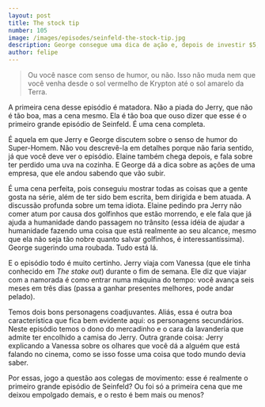 ```yaml
---
layout: post
title: The stock tip
number: 105
image: /images/episodes/seinfeld-the-stock-tip.jpg
description: George consegue uma dica de ação e, depois de investir $5,000, passa a dica pro Jerry, que investe $2,500. O primeiro encontro de Jerry e Vanessa – a moça do segundo episódio – dá errado.
author: felipe
---
```


> Ou você nasce com senso de humor, ou não. Isso não muda nem que você venha desde o sol vermelho de Krypton até o sol amarelo da Terra.

A primeira cena desse episódio é matadora. Não a piada do Jerry, que não é tão boa, mas a cena mesmo. Ela é tão boa que ouso dizer que esse é o primeiro grande episódio de Seinfeld. É uma cena completa.

É aquela em que Jerry e George discutem sobre o senso de humor do Super-Homem. Não vou descrevê-la em detalhes porque não faria sentido, já que você deve ver o episódio. Elaine também chega depois, e fala sobre ter perdido uma uva na cozinha. E George dá a dica sobre as ações de uma empresa, que ele andou sabendo que vão subir.

É uma cena perfeita, pois conseguiu mostrar todas as coisas que a gente gosta na série, além de ter sido bem escrita, bem dirigida e bem atuada. A discussão profunda sobre um tema idiota. Elaine pedindo pra Jerry não comer atum por causa dos golfinhos que estão morrendo, e ele fala que já ajuda a humanidade dando passagem no trânsito (essa idéia de ajudar a humanidade fazendo uma coisa que está realmente ao seu alcance, mesmo que ela não seja tão nobre quanto salvar golfinhos, é interessantíssima). George sugerindo uma roubada. Tudo está lá.

E o episódio todo é muito certinho. Jerry viaja com Vanessa (que ele tinha conhecido em *The stake out*) durante o fim de semana. Ele diz que viajar com a namorada é como entrar numa máquina do tempo: você avança seis meses em três dias (passa a ganhar presentes melhores, pode andar pelado).

Temos dois bons personagens coadjuvantes. Aliás, essa é outra boa característica que fica bem evidente aqui: os personagens secundários. Neste episódio temos o dono do mercadinho e o cara da lavanderia que admite ter encolhido a camisa do Jerry. Outra grande coisa: Jerry explicando a Vanessa sobre os olhares que você dá a alguém que está falando no cinema, como se isso fosse uma coisa que todo mundo devia saber.

Por essas, jogo a questão aos colegas de movimento: esse é realmente o primeiro grande episódio de Seinfeld? Ou foi só a primeira cena que me deixou empolgado demais, e o resto é bem mais ou menos?